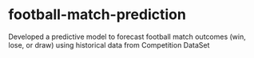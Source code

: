 # football-match-prediction
Developed a predictive model to forecast football match outcomes (win, lose, or draw) using historical data from Competition DataSet
